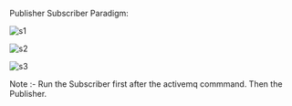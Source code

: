 Publisher Subscriber Paradigm:

![s1](https://user-images.githubusercontent.com/60461421/169646355-5b491c3c-e60c-4d22-8773-bb9423db8f02.png)

![s2](https://user-images.githubusercontent.com/60461421/169646359-2123a3f5-b9da-47b6-b794-fa7a50b25d51.png)

![s3](https://user-images.githubusercontent.com/60461421/169646601-d8d81d7a-62c6-4319-98d0-02dc1167d97d.png)

Note :- Run the Subscriber first after the activemq commmand. Then the Publisher.
